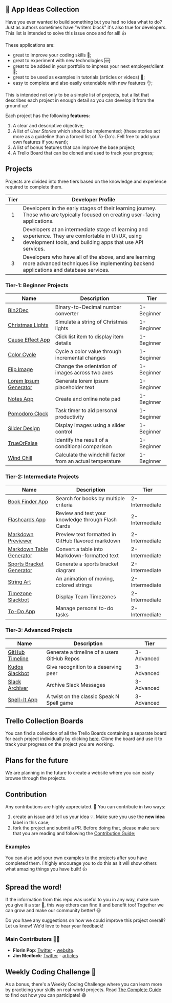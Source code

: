 ## :ledger: App Ideas Collection

Have you ever wanted to build something but you had no idea what to do? Just as
authors sometimes have "writers block" it's also true for developers. This list is intended to solve this issue once and for all! 👍

These applications are:

-   great to improve your coding skills :muscle:;
-   great to experiment with new technologies 🆕;
-   great to be added in your portfolio to impress your next employer/client :file_folder:;
-   great to be used as examples in tutorials (articles or videos) :page_with_curl:;
-   easy to complete and also easily extendable with new features :ok_hand:;

This is intended not only to be a simple list of projects, but a list that
describes each project in enough detail so you can develop it from the ground up!

Each project has the following **features**:

1. A clear and descriptive objective;
2. A list of _User Stories_ which should be implemented; (these stories act more as a guideline than a forced list of _To-Do's_. Fell free to add your own features if you want);
3. A list of bonus features that can improve the base project;
4. A Trello Board that can be cloned and used to track your progress;

## Projects

Projects are divided into three tiers based on the knowledge and experience
required to complete them. 

| Tier | Developer Profile      |
|:----:|------------------------|
| 1    | Developers in the early stages of their learning journey. Those who are typically focused on creating user-facing applications. | 
| 2    | Developers at an intermediate stage of learning and experience. They are comfortable in UI/UX, using development tools, and building apps that use API services. |
| 3    | Developers who have all of the above, and are learning more advanced techniques like implementing backend applications and database services. |

### Tier-1: Beginner Projects

| Name                                                               | Description | Tier |
| ------------------------------------------------------------------ |-------------|------|
| [Bin2Dec](./Projects/Bin2Dec-App.md)                               | Binary-to-Decimal number converter | 1-Beginner |
| [Christmas Lights](./Projects/Christmas-Lights-App.md)             | Simulate a string of Christmas lights | 1-Beginner |
| [Cause Effect App](./Projects/Cause-Effect-App.md)                 | Click list item to display item details | 1-Beginner |
| [Color Cycle](./Projects/Color-Cycle-App.md)                       | Cycle a color value through incremental changes | 1-Beginner |
| [Flip Image](./Projects/Flip-Image-App.md)                         | Change the orientation of images across two axes | 1-Beginner |
| [Lorem Ipsum Generator](./Projects/Lorem-Ipsum-Generator.md)       | Generate lorem ipsum placeholder text | 1-Beginner |
| [Notes App](./Projects/Notes-App.md)                               | Create and online note pad | 1-Beginner |
| [Pomodoro Clock](./Projects/Pomodoro-Clock.md)                     | Task timer to aid personal productivity | 1-Beginner |
| [Slider Design](./Projects/Slider-Design.md)                       | Display images using a slider control | 1-Beginner |
| [TrueOrFalse](./Projects/True-or-False-App.md)                     | Identify the result of a conditional comparison | 1-Beginner |
| [Wind Chill](./Projects/Windchill-App.md)                          | Calculate the windchill factor from an actual temperature | 1-Beginner |

### Tier-2: Intermediate Projects

| Name                                                               | Description | Tier |
| ------------------------------------------------------------------ |-------------|------|
| [Book Finder App](./Projects/Book-Finder-App.md)                   | Search for books by multiple criteria | 2-Intermediate |
| [Flashcards App](./Projects/FlashCards-App.md)                     | Review and test your knowledge through Flash Cards | 2-Intermediate |
| [Markdown Previewer](./Projects/Markdown-Previewer.md)             | Preview text formatted in GitHub flavored markdown| 2-Intermediate |
| [Markdown Table Generator](./Projects/Markdown-Table-Generator.md) | Convert a table into Markdown-formatted text | 2-Intermediate |
| [Sports Bracket Generator](./Projects/Sports-Bracket-Generator.md) | Generate a sports bracket diagram  | 2-Intermediate |
| [String Art](./Projects/String-Art.md)                             | An animation of moving, colored strings | 2-Intermediate |
| [Timezone Slackbot](./Projects/Timezone-Slackbot.md)               | Display Team Timezones | 2-Intermediate |
| [To-Do App](./Projects/To-Do-App.md)                               | Manage personal to-do tasks | 2-Intermediate |

### Tier-3: Advanced Projects

| Name                                                               | Description | Tier |
| ------------------------------------------------------------------ |-------------|------|
| [GitHub Timeline](./Projects/GitHub-Timeline-App.md)               | Generate a timeline of a users GitHub Repos | 3-Advanced |
| [Kudos Slackbot](./Projects/Kudos-Slackbot.md)                     | Give recognition to a deserving peer| 3-Advanced |
| [Slack Archiver](./Projects/Slack-Archiver.md)                     | Archive Slack Messages | 3-Advanced |
| [Spell-It App](./Projects/SpellIt-App.md)                          | A twist on the classic Speak N Spell game | 3-Advanced |

## Trello Collection Boards

You can find a collection of all the Trello Boards containing a separate board for each project individually by clicking [here](https://trello.com/appideascollection). Clone the board and use it to track your progress on the project you are working.

## Plans for the future

We are planning in the future to create a website where you can easily browse through the projects.

## Contribution

Any contributions are highly appreciated. :pray: You can contribute in two ways:

1. create an issue and tell us your idea :bulb:. Make sure you use the **new idea** label in this case;
2. fork the project and submit a PR. Before doing that, please make sure that you are reading and following the [Contribution Guide](./CONTRIBUTING.md);

### Examples

You can also add your own examples to the projects after you have completed them. I highly encourage you to do this as it will show others what amazing things you have built! 👍

## Spread the word!

If the information from this repo was useful to you in any way, make sure you give it a star 🌟, this way others can find it and benefit too! Together we can grow and make our community better! :smiley:

Do you have any suggestions on how we could improve this project overall? Let us know! We'd love to hear your feedback!

### Main Contributors 🙂🙂

-   **Florin Pop**: [Twitter](https://twitter.com/florinpop1705) - [website](https://florin-pop.com).
-   **Jim Medlock**: [Twitter](https://twitter.com/jd_medlock) - [articles](https://medium.com/@jdmedlock)

## Weekly Coding Challenge 🚀

As a bonus, there's a Weekly Coding Challenge where you can learn more by practicing your skills on real-world projects. Read [The Complete Guide](https://www.florin-pop.com/blog/2019/03/weekly-coding-challenge/) to find out how you can participate! 😄
